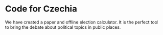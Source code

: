 # Code for Czechia

<!--date:2018-05-25--2018-05-27-->

We have created a paper and offline election calculator. It is the perfect tool to bring the debate about political topics in public places.
